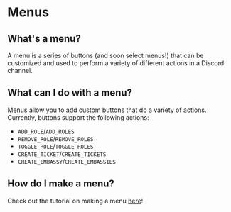 # Menus

## What's a menu?

A menu is a series of buttons (and soon select menus!) that can be customized
and used to perform a variety of different actions in a Discord channel.

## What can I do with a menu?

Menus allow you to add custom buttons that do a variety of actions. Currently,
buttons support the following actions:

- `ADD_ROLE`/`ADD_ROLES`
- `REMOVE_ROLE`/`REMOVE_ROLES`
- `TOGGLE_ROLE`/`TOGGLE_ROLES`
- `CREATE_TICKET`/`CREATE_TICKETS`
- `CREATE_EMBASSY`/`CREATE_EMBASSIES`

## How do I make a menu?

Check out the tutorial on making a menu [here](/guilds/my-first-menu.md)!

